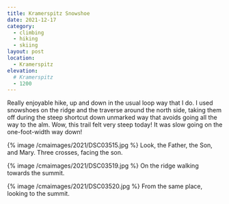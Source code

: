 ```yaml
---
title: Kramerspitz Snowshoe
date: 2021-12-17
category:
  - climbing
  - hiking
  - skiing
layout: post
location:
  - Kramerspitz
elevation:
  # Kramerspitz
  - 1200
---
```


Really enjoyable hike, up and down in the usual loop way that I do.
I used snowshoes on the ridge and the traverse around the north side, taking
them off during the steep shortcut down unmarked way that avoids going all
the way to the alm. Wow, this trail felt very steep today! It was slow
going on the one-foot-width way down!

{% image /cmaimages/2021/DSC03515.jpg %}
Look, the Father, the Son, and Mary. Three crosses, facing the son.

{% image /cmaimages/2021/DSC03519.jpg %}
On the ridge walking towards the summit.

{% image /cmaimages/2021/DSC03520.jpg %}
From the same place, looking to the summit.
